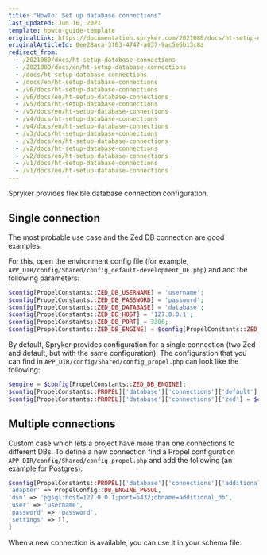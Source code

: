 ```yaml
---
title: "HowTo: Set up database connections"
last_updated: Jun 16, 2021
template: howto-guide-template
originalLink: https://documentation.spryker.com/2021080/docs/ht-setup-database-connections
originalArticleId: 0ee28aca-3f03-4747-a037-9ac5e6b13c8a
redirect_from:
  - /2021080/docs/ht-setup-database-connections
  - /2021080/docs/en/ht-setup-database-connections
  - /docs/ht-setup-database-connections
  - /docs/en/ht-setup-database-connections
  - /v6/docs/ht-setup-database-connections
  - /v6/docs/en/ht-setup-database-connections
  - /v5/docs/ht-setup-database-connections
  - /v5/docs/en/ht-setup-database-connections
  - /v4/docs/ht-setup-database-connections
  - /v4/docs/en/ht-setup-database-connections
  - /v3/docs/ht-setup-database-connections
  - /v3/docs/en/ht-setup-database-connections
  - /v2/docs/ht-setup-database-connections
  - /v2/docs/en/ht-setup-database-connections
  - /v1/docs/ht-setup-database-connections
  - /v1/docs/en/ht-setup-database-connections
---
```


Spryker provides flexible database connection configuration.

## Single connection

The most probable use case and the Zed DB connection are good examples.

For this, open the environment config file (for example, `APP_DIR/config/Shared/config_default-development_DE.php`) and add the following parameters:

```php
$config[PropelConstants::ZED_DB_USERNAME] = 'username';
$config[PropelConstants::ZED_DB_PASSWORD] = 'password';
$config[PropelConstants::ZED_DB_DATABASE] = 'database';
$config[PropelConstants::ZED_DB_HOST] = '127.0.0.1';
$config[PropelConstants::ZED_DB_PORT] = 3306;
$config[PropelConstants::ZED_DB_ENGINE] = $config[PropelConstants::ZED_DB_ENGINE_MYSQL];
```

By default, Spryker provides configuration for a single connection (two Zed and default, but with the same configuration). The configuration that you can find in `APP_DIR/config/Shared/config_propel.php` can look like the following:

```php
$engine = $config[PropelConstants::ZED_DB_ENGINE];
$config[PropelConstants::PROPEL]['database']['connections']['default'] = $connections[$engine];
$config[PropelConstants::PROPEL]['database']['connections']['zed'] = $connections[$engine];
```

## Multiple connections

Custom case which lets a project have more than one connections to different DBs. To define a new connection find a Propel configuration `APP_DIR/config/Shared/config_propel.php` and add the following (an example for Postgres):

```php
$config[PropelConstants::PROPEL]['database']['connections']['additional_db_connection'] = [
'adapter' => PropelConfig::DB_ENGINE_PGSQL,
'dsn' => 'pgsql:host=127.0.0.1;port=5432;dbname=additional_db',
'user' => 'username',
'password' => 'password',
'settings' => [],
]
```

When a new connection is available, you can use it in your schema file.
